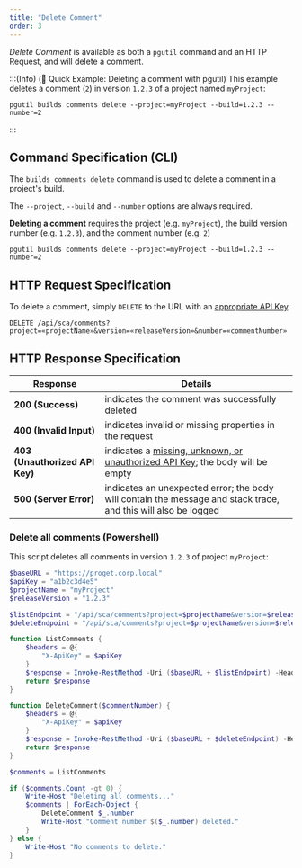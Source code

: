 ```yaml
---
title: "Delete Comment"
order: 3
---
```


*Delete Comment* is available as both a `pgutil` command and an HTTP Request, and will delete a comment.

:::(Info) (🚀 Quick Example: Deleting a comment with pgutil)
This example deletes a comment (`2`) in version `1.2.3` of a project named `myProject`:

````
pgutil builds comments delete --project=myProject --build=1.2.3 --number=2
````
:::

## Command Specification (CLI)
The `builds comments delete` command is used to delete a comment in a project's build.

The `--project`, `--build` and `--number` options are always required.

**Deleting a comment** requires the project (e.g. `myProject`), the build version number (e.g. `1.2.3`), and the comment number (e.g. `2`)

```
pgutil builds comments delete --project=myProject --build=1.2.3 --number=2
```

## HTTP Request Specification
To delete a comment, simply `DELETE` to the URL with an [appropriate API Key](/docs/proget/reference-api/proget-api-sca#authentication).

```
DELETE /api/sca/comments?project=«projectName»&version=«releaseVersion»&number=«commentNumber»
```
## HTTP Response Specification

| Response | Details |
| --- | --- |
| **200 (Success)** | indicates the comment was successfully deleted |
| **400 (Invalid Input)** | indicates invalid or missing properties in the request |
|  **403 (Unauthorized API Key)** | indicates a [missing, unknown, or unauthorized API Key](/docs/proget/reference-api/proget-api-sca#authentication); the body will be empty |
| **500 (Server Error)** | indicates an unexpected error; the body will contain the message and stack trace, and this will also be logged |

### Delete all comments (Powershell)
This script deletes all comments in version `1.2.3` of project `myProject`:

```powershell
$baseURL = "https://proget.corp.local"
$apiKey = "a1b2c3d4e5"
$projectName = "myProject"
$releaseVersion = "1.2.3"

$listEndpoint = "/api/sca/comments?project=$projectName&version=$releaseVersion"
$deleteEndpoint = "/api/sca/comments?project=$projectName&version=$releaseVersion&number=$commentNumber"

function ListComments {
    $headers = @{
        "X-ApiKey" = $apiKey
    }
    $response = Invoke-RestMethod -Uri ($baseURL + $listEndpoint) -Headers $headers -Method Get
    return $response
}

function DeleteComment($commentNumber) {
    $headers = @{
        "X-ApiKey" = $apiKey
    }
    $response = Invoke-RestMethod -Uri ($baseURL + $deleteEndpoint) -Headers $headers -Method Delete
    return $response
}

$comments = ListComments

if ($comments.Count -gt 0) {
    Write-Host "Deleting all comments..."
    $comments | ForEach-Object {
        DeleteComment $_.number
        Write-Host "Comment number $($_.number) deleted."
    }
} else {
    Write-Host "No comments to delete."
}
```